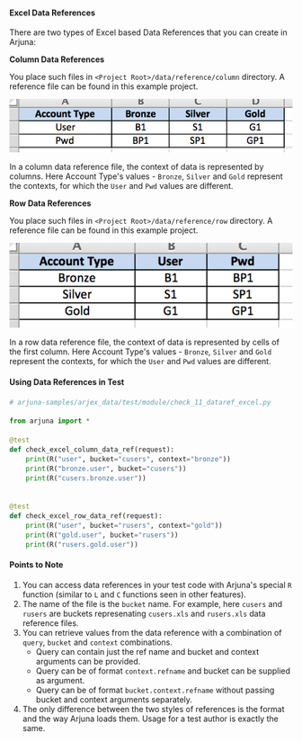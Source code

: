 #### Excel Data References

There are two types of Excel based Data References that you can create in Arjuna:

**Column Data References**

You place such files in `<Project Root>/data/reference/column` directory. A reference file can be found in this example project.

<img src="img/colref.png">

In a column data reference file, the context of data is represented by columns. Here Account Type's values -  `Bronze`, `Silver` and `Gold` represent the contexts, for which the `User` and `Pwd` values are different.

**Row Data References**

You place such files in `<Project Root>/data/reference/row` directory. A reference file can be found in this example project.

<img src="img/rowref.png">

In a row data reference file, the context of data is represented by cells of the first column. Here Account Type's values - `Bronze`, `Silver` and `Gold` represent the contexts, for which the `User` and `Pwd` values are different.

#### Using Data References in Test

```python
# arjuna-samples/arjex_data/test/module/check_11_dataref_excel.py

from arjuna import *

@test
def check_excel_column_data_ref(request):
    print(R("user", bucket="cusers", context="bronze"))
    print(R("bronze.user", bucket="cusers"))
    print(R("cusers.bronze.user"))


@test
def check_excel_row_data_ref(request):
    print(R("user", bucket="rusers", context="gold"))
    print(R("gold.user", bucket="rusers"))
    print(R("rusers.gold.user"))
```

#### Points to Note
1. You can access data references in your test code with Arjuna's special `R` function (similar to `L` and `C` functions seen in other features).
2. The name of the file is the `bucket` name. For example, here `cusers` and `rusers` are buckets represenating `cusers.xls` and `rusers.xls` data reference files.
3. You can retrieve values from the data reference with a combination of `query`, `bucket` and `context` combinations.
    - Query can contain just the ref name and bucket and context arguments can be provided.
    - Query can be of format `context.refname` and bucket can be supplied as argument.
    - Query can be of format `bucket.context.refname` without passing bucket and context arguments separately.
4. The only difference between the two styles of references is the format and the way Arjuna loads them. Usage for a test author is exactly the same.
